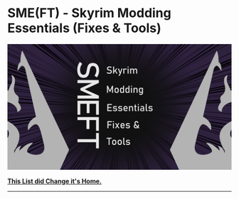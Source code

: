 # SME(FT) - Skyrim Modding Essentials (Fixes & Tools)

![(thumbnail alt text)](/SME-FT-Thumbnail.png)

[**This List did Change it's Home.**](https://www.wabbajack.org/#/modlists/info?machineURL=smeft)

---

